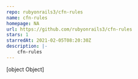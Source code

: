 ```yaml
---
repo: rubyonrails3/cfn-rules
name: cfn-rules
homepage: NA
url: https://github.com/rubyonrails3/cfn-rules
stars: 1
starredAt: 2021-02-05T08:20:30Z
description: |-
    cfn-rules 
---
```


[object Object]
